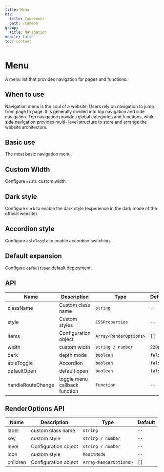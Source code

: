 ```yaml
---
title: Menu
nav:
  title: Component
  path: /common
group:
  title: Navigation
mobile: false
toc: content
---
```


# Menu

A menu list that provides navigation for pages and functions.

## When to use

Navigation menu is the soul of a website. Users rely on navigation to jump from page to page. It is generally divided into top navigation and side navigation. Top navigation provides global categories and functions, while side navigation provides multi- level structure to store and arrange the website architecture.

## Basic use

The most basic navigation menu.

<code src="./demos/index1.tsx"></code>

## Custom Width

Configure `width` custom width.

<code src="./demos/index2.tsx"></code>

## Dark style

Configure `dark` to enable the dark style (experience in the dark mode of the official website).

<code src="./demos/index3.tsx"></code>

## Accordion style

Configure `ableToggle` to enable accordion switching.

<code src="./demos/index4.tsx"></code>

## Default expansion

Configure `defaultOpen` default deployment.

<code src="./demos/index6.tsx"></code>

## API

| Name              | Description                   | Type                   | Default |
| ----------------- | ----------------------------- | ---------------------- | ------- |
| className         | Custom class name             | `string`               | `--`    |
| style             | Custom styles                 | `CSSProperties`        | `--`    |
| items             | Configuration object          | `Array<RenderOptions>` | `[]`    |
| width             | custom width                  | `string / number`      | `220px` |
| dark              | depth mode                    | `boolean`              | `false` |
| ableToggle        | Accordion                     | `boolean`              | `false` |
| defaultOpen       | default open                  | `boolean`              | `false` |
| handleRouteChange | toggle menu callback function | `Function`             | `--`    |

## RenderOptions API

| Name     | Description          | Type                   | Default |
| -------- | -------------------- | ---------------------- | ------- |
| label    | custom class name    | `string`               | `--`    |
| key      | custom style         | `string / number`      | `--`    |
| level    | Configuration object | `string / number`      | `--`    |
| icon     | custom style         | `ReactNode`            | `--`    |
| children | Configuration object | `Array<RenderOptions>` | `[]`    |
